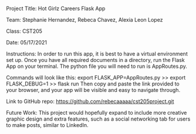 Project Title: Hot Girlz Careers Flask App

Team: Stephanie Hernandez, Rebeca Chavez, Alexia Leon Lopez

Class: CST205

Date: 05/17/2021

Instructions: In order to run this app, it is best to have a virtual 
environment set up. Once you have all required documents in a directory,
run the Flask App on your terminal. The python file you will need to run is AppRoutes.py.

Commands will look like this: 
export FLASK_APP=AppRoutes.py >> export FLASK_DEBUG=1 >> flask run
Then copy and paste the link provided to your browser, and your app will be
visible and easy to navigate through. 

Link to GitHub repo: https://github.com/rebecaaaaa/cst205project.git

Future Work: This project would hopefully expand to include more creative graphic 
design and extra features, such as a social networking tab for users to make 
posts, similar to LinkedIn.